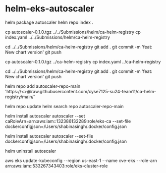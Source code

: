 # helm-eks-autoscaler



helm package autoscaler
helm repo index . 

cp autoscaler-0.1.0.tgz ../../Submissions/helm/ca-helm-registry 
cp index.yaml ../../Submissions/helm/ca-helm-registry 

cd ../../Submissions/helm/ca-helm-registry 
git add .
git commit -m 'feat: New chart version'
git push





cp autoscaler-0.1.0.tgz ../ca-helm-registry 
cp index.yaml ../ca-helm-registry 

cd ../../Submissions/helm/ca-helm-registry 
git add .
git commit -m 'feat: New chart version'
git push



helm repo add autoscaler-repo-main 'https://<>@raw.githubusercontent.com/cyse7125-su24-team11/ca-helm-registry/main/'

helm repo update
helm search repo autoscaler-repo-main





helm install autoscaler autoscaler --set caRoleArn=arn:aws:iam::132386132289:role/eks-ca --set-file dockerconfigjson=/Users/shabinasingh/.docker/config.json

helm install autoscaler autoscaler --set-file dockerconfigjson=/Users/shabinasingh/.docker/config.json

helm uninstall autoscaler

aws eks update-kubeconfig --region us-east-1 --name cve-eks --role-arn arn:aws:iam::533267343403:role/eks-cluster-role
